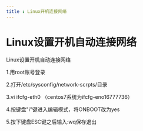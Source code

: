 ```yaml
---
title : Linux开机连接网络
---
```


# Linux设置开机自动连接网络


Linux设置开机自动连接网络

1.用root账号登录

2.打开/etc/sysconfig/network-scrpts/目录

3.vi ifcfg-eth0 （centos7系统为ifcfg-eno16777736）

4.按键盘"i"键进入编辑模式，将ONBOOT改为yes

5.按下键盘ESC键之后输入:wq保存退出
